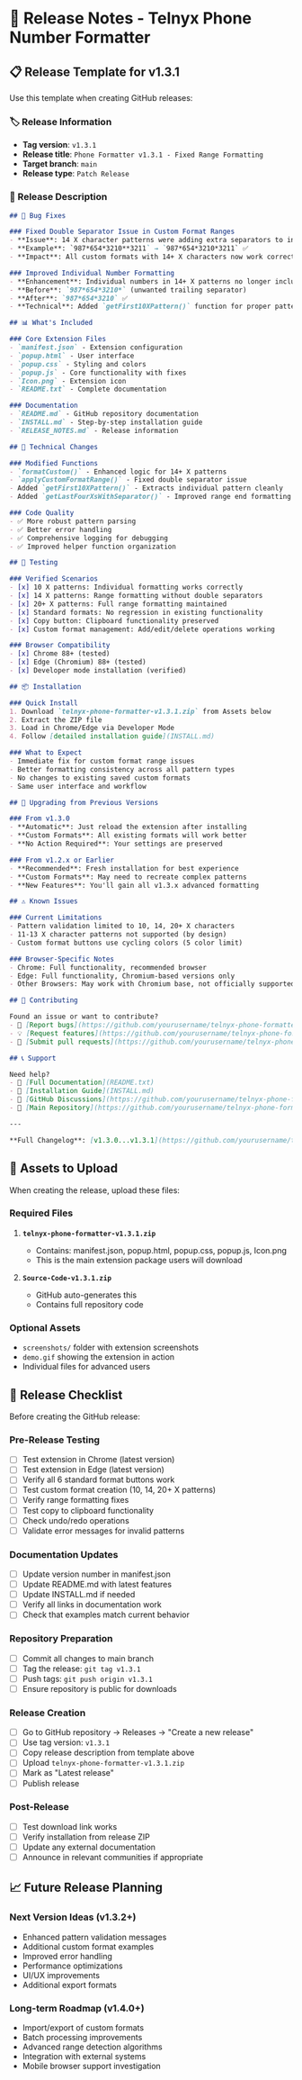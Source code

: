 # 🚀 Release Notes - Telnyx Phone Number Formatter

## 📋 Release Template for v1.3.1

Use this template when creating GitHub releases:

### 🏷️ Release Information
- **Tag version**: `v1.3.1`
- **Release title**: `Phone Formatter v1.3.1 - Fixed Range Formatting`
- **Target branch**: `main`
- **Release type**: `Patch Release`

### 📝 Release Description

```markdown
## 🐛 Bug Fixes

### Fixed Double Separator Issue in Custom Format Ranges
- **Issue**: 14 X character patterns were adding extra separators to individual numbers
- **Example**: `987*654*3210**3211` → `987*654*3210*3211` ✅
- **Impact**: All custom formats with 14+ X characters now work correctly

### Improved Individual Number Formatting
- **Enhancement**: Individual numbers in 14+ X patterns no longer include trailing separators
- **Before**: `987*654*3210*` (unwanted trailing separator)
- **After**: `987*654*3210` ✅ 
- **Technical**: Added `getFirst10XPattern()` function for proper pattern splitting

## 📊 What's Included

### Core Extension Files
- `manifest.json` - Extension configuration
- `popup.html` - User interface
- `popup.css` - Styling and colors
- `popup.js` - Core functionality with fixes
- `Icon.png` - Extension icon
- `README.txt` - Complete documentation

### Documentation
- `README.md` - GitHub repository documentation
- `INSTALL.md` - Step-by-step installation guide
- `RELEASE_NOTES.md` - Release information

## 🔧 Technical Changes

### Modified Functions
- `formatCustom()` - Enhanced logic for 14+ X patterns
- `applyCustomFormatRange()` - Fixed double separator issue
- Added `getFirst10XPattern()` - Extracts individual pattern cleanly
- Added `getLastFourXsWithSeparator()` - Improved range end formatting

### Code Quality
- ✅ More robust pattern parsing
- ✅ Better error handling
- ✅ Comprehensive logging for debugging
- ✅ Improved helper function organization

## 🧪 Testing

### Verified Scenarios
- [x] 10 X patterns: Individual formatting works correctly
- [x] 14 X patterns: Range formatting without double separators
- [x] 20+ X patterns: Full range formatting maintained
- [x] Standard formats: No regression in existing functionality
- [x] Copy button: Clipboard functionality preserved
- [x] Custom format management: Add/edit/delete operations working

### Browser Compatibility
- [x] Chrome 88+ (tested)
- [x] Edge (Chromium) 88+ (tested)
- [x] Developer mode installation (verified)

## 📦 Installation

### Quick Install
1. Download `telnyx-phone-formatter-v1.3.1.zip` from Assets below
2. Extract the ZIP file
3. Load in Chrome/Edge via Developer Mode
4. Follow [detailed installation guide](INSTALL.md)

### What to Expect
- Immediate fix for custom format range issues
- Better formatting consistency across all pattern types
- No changes to existing saved custom formats
- Same user interface and workflow

## 🔄 Upgrading from Previous Versions

### From v1.3.0
- **Automatic**: Just reload the extension after installing
- **Custom Formats**: All existing formats will work better
- **No Action Required**: Your settings are preserved

### From v1.2.x or Earlier  
- **Recommended**: Fresh installation for best experience
- **Custom Formats**: May need to recreate complex patterns
- **New Features**: You'll gain all v1.3.x advanced formatting

## ⚠️ Known Issues

### Current Limitations
- Pattern validation limited to 10, 14, 20+ X characters
- 11-13 X character patterns not supported (by design)
- Custom format buttons use cycling colors (5 color limit)

### Browser-Specific Notes
- Chrome: Full functionality, recommended browser
- Edge: Full functionality, Chromium-based versions only
- Other Browsers: May work with Chromium base, not officially supported

## 🤝 Contributing

Found an issue or want to contribute?
- 🐛 [Report bugs](https://github.com/yourusername/telnyx-phone-formatter-extension/issues/new?template=bug_report.md)
- 💡 [Request features](https://github.com/yourusername/telnyx-phone-formatter-extension/issues/new?template=feature_request.md)
- 🔧 [Submit pull requests](https://github.com/yourusername/telnyx-phone-formatter-extension/pulls)

## 📞 Support

Need help?
- 📖 [Full Documentation](README.txt)
- 🚀 [Installation Guide](INSTALL.md)
- 💬 [GitHub Discussions](https://github.com/yourusername/telnyx-phone-formatter-extension/discussions)
- 🎯 [Main Repository](https://github.com/yourusername/telnyx-phone-formatter-extension)

---

**Full Changelog**: [v1.3.0...v1.3.1](https://github.com/yourusername/telnyx-phone-formatter-extension/compare/v1.3.0...v1.3.1)
```

## 📁 Assets to Upload

When creating the release, upload these files:

### Required Files
1. **`telnyx-phone-formatter-v1.3.1.zip`** 
   - Contains: manifest.json, popup.html, popup.css, popup.js, Icon.png
   - This is the main extension package users will download

2. **`Source-Code-v1.3.1.zip`**
   - GitHub auto-generates this
   - Contains full repository code

### Optional Assets
- `screenshots/` folder with extension screenshots
- `demo.gif` showing the extension in action
- Individual files for advanced users

## 🔄 Release Checklist

Before creating the GitHub release:

### Pre-Release Testing
- [ ] Test extension in Chrome (latest version)
- [ ] Test extension in Edge (latest version)
- [ ] Verify all 6 standard format buttons work
- [ ] Test custom format creation (10, 14, 20+ X patterns)
- [ ] Verify range formatting fixes
- [ ] Test copy to clipboard functionality
- [ ] Check undo/redo operations
- [ ] Validate error messages for invalid patterns

### Documentation Updates
- [ ] Update version number in manifest.json
- [ ] Update README.md with latest features
- [ ] Update INSTALL.md if needed
- [ ] Verify all links in documentation work
- [ ] Check that examples match current behavior

### Repository Preparation
- [ ] Commit all changes to main branch
- [ ] Tag the release: `git tag v1.3.1`
- [ ] Push tags: `git push origin v1.3.1`
- [ ] Ensure repository is public for downloads

### Release Creation
- [ ] Go to GitHub repository → Releases → "Create a new release"
- [ ] Use tag version: `v1.3.1`
- [ ] Copy release description from template above
- [ ] Upload `telnyx-phone-formatter-v1.3.1.zip`
- [ ] Mark as "Latest release"
- [ ] Publish release

### Post-Release
- [ ] Test download link works
- [ ] Verify installation from release ZIP
- [ ] Update any external documentation
- [ ] Announce in relevant communities if appropriate

## 📈 Future Release Planning

### Next Version Ideas (v1.3.2+)
- Enhanced pattern validation messages
- Additional custom format examples
- Improved error handling
- Performance optimizations
- UI/UX improvements
- Additional export formats

### Long-term Roadmap (v1.4.0+)
- Import/export of custom formats
- Batch processing improvements  
- Advanced range detection algorithms
- Integration with external systems
- Mobile browser support investigation